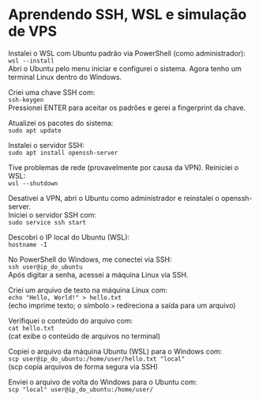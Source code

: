 # Aprendendo SSH, WSL e simulação de VPS
Instalei o WSL com Ubuntu padrão via PowerShell (como administrador):  
`wsl --install`  
Abri o Ubuntu pelo menu iniciar e configurei o sistema. Agora tenho um terminal Linux dentro do Windows.

Criei uma chave SSH com:  
`ssh-keygen`  
Pressionei ENTER para aceitar os padrões e gerei a fingerprint da chave.

Atualizei os pacotes do sistema:  
`sudo apt update`  

Instalei o servidor SSH:  
`sudo apt install openssh-server`  

Tive problemas de rede (provavelmente por causa da VPN). Reiniciei o WSL:  
`wsl --shutdown`  

Desativei a VPN, abri o Ubuntu como administrador e reinstalei o openssh-server.  
Iniciei o servidor SSH com:  
`sudo service ssh start`  

Descobri o IP local do Ubuntu (WSL):  
`hostname -I`  

No PowerShell do Windows, me conectei via SSH:  
`ssh user@ip_do_ubuntu`  
Após digitar a senha, acessei a máquina Linux via SSH.

Criei um arquivo de texto na máquina Linux com:  
`echo "Hello, World!" > hello.txt`  
(echo imprime texto; o símbolo `>` redireciona a saída para um arquivo)

Verifiquei o conteúdo do arquivo com:  
`cat hello.txt`  
(cat exibe o conteúdo de arquivos no terminal)

Copiei o arquivo da máquina Ubuntu (WSL) para o Windows com:  
`scp user@ip_do_ubuntu:/home/user/hello.txt "local"`  
(scp copia arquivos de forma segura via SSH)

Enviei o arquivo de volta do Windows para o Ubuntu com:  
`scp "local" user@ip_do_ubuntu:/home/user/`
